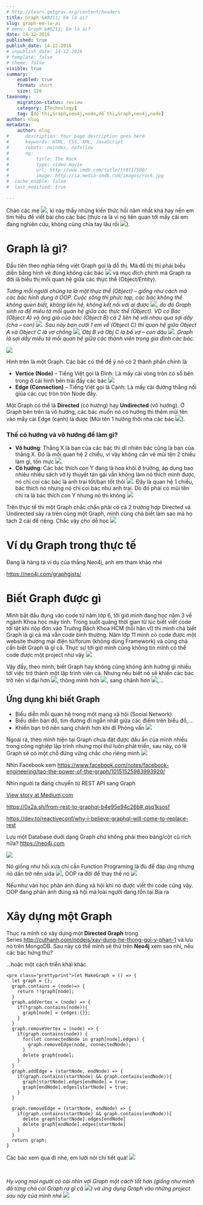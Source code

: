 ```yaml
---
# http://learn.getgrav.org/content/headers
title: Graph &#8211; Em là ai?
slug: graph-em-la-ai
# menu: Graph &#8211; Em là ai?
date: 14-12-2016
published: true
publish_date: 14-12-2016
# unpublish_date: 14-12-2016
# template: false
# theme: false
visible: true
summary:
    enabled: true
    format: short
    size: 128
taxonomy:
    migration-status: review
    category: [Technology]
    tag: [dồ thị,Graph,neo4j,node,dồ thị,Graph,neo4j,node]
author: nlug
metadata:
    author: nlug
#      description: Your page description goes here
#      keywords: HTML, CSS, XML, JavaScript
#      robots: noindex, nofollow
#      og:
#          title: The Rock
#          type: video.movie
#          url: http://www.imdb.com/title/tt0117500/
#          image: http://ia.media-imdb.com/images/rock.jpg
#  cache_enable: false
#  last_modified: true

---
```


Chào các mẹ ![](http://cuthanh.com/wp-content/uploads/lm-easy-emoticons/emoticons-custom/a2b20fedb8f910c6d52ffeb6a30af1b8.png), kì này thấy những kiến thức hồi năm nhất khá hay nền em tìm hiểu để viết bài cho các bác (thực ra là vì nó liên quan tới mấy cái em đang nghiên cứu, không cũng chia tay lâu rồi ![](http://cuthanh.com/wp-content/uploads/lm-easy-emoticons/emoticons-custom/7a77f3bca77f8126d0cb4608460a3a0d.png)).

# Graph là gì?

Đầu tiên theo nghỉa tiếng việt Graph gọi là đồ thị. Mà đồ thị thì phải biểu diễn bằng hình vẽ đúng không các bác ![](http://cuthanh.com/wp-content/uploads/lm-easy-emoticons/emoticons-custom/b5832fef30eaf55643c1756ec601702d.png) và mục đích chính mà Graph ra đời là biểu thị mối quan hệ giữa các thực thể (Object/Entity).

*Tưởng mỗi người chúng ta là một thực thể (Object) – giống như cách mà các bác hình dung ở OOP. Cuộc sống thì phức tạp, các bác không thể không quen biết, không liên hệ, không kết nối với ai được ![](http://cuthanh.com/wp-content/uploads/lm-easy-emoticons/emoticons-custom/1a5e76df614241c5f0257f9bb3d73b19.png), do đó Graph sinh ra để miêu tả mối quan hệ giữa các thực thể (Object). VD có Bác (Object A) và ông già của bác (Object B) cả 2 liên hệ với nhau qua sợi dây (cha – con) ![](http://cuthanh.com/wp-content/uploads/lm-easy-emoticons/emoticons-custom/b5832fef30eaf55643c1756ec601702d.png). Sau này bạn cưới 1 em về (Object C) thì quan hệ giữa Object A và Object C là vợ chồng ![](http://cuthanh.com/wp-content/uploads/lm-easy-emoticons/emoticons-custom/9ea612b30dc12f06939a01c96f151dc3.png), Obj B và Obj C là bố vợ – con dâu ![](http://cuthanh.com/wp-content/uploads/lm-easy-emoticons/emoticons-custom/1806c3404f8f66e0435009954ee1379e.png). Graph là sợi dây miêu tả mối quan hệ giữa các thành viên trong gia đình các bác.*

![](http://cuthanh.com/wp-content/uploads/2016/12/graph.png)

Hình trên là một Graph. Các bác có thể để ý nó có 2 thành phần chính là

- **Vertice (Node)** – Tiếng Việt gọi là Đỉnh: Là mấy cái vòng tròn có số bên trong ở cái hình bên trái đấy các bác ![](http://cuthanh.com/wp-content/uploads/lm-easy-emoticons/emoticons-custom/a2b20fedb8f910c6d52ffeb6a30af1b8.png)
- **Edge (Connection)** – Tiếng Việt gọi là Cạnh: Là mấy cái đường thẳng nối giũa các cục tròn tròn Node đấy.

Một Graph có thể là **Directed** (có hướng) hay **Undirected** (vô hướng). Ở Graph bên trên là vô hướng, các bác muốn nó có hướng thì thêm mũi tên vào mấy cái Edge (cạnh) là được (Mũi tên 1 hướng thôi nha các bác ![](http://cuthanh.com/wp-content/uploads/lm-easy-emoticons/emoticons-custom/d3499e4f2e48782da8f765fb4ad538c2.png)).

### Thế có hướng và vô hướng để làm gì?

- **Vô hướng**: Thằng X là bạn của các bác thì dĩ nhiên bác cũng là bạn của thằng X. Đó là mối quan hệ 2 chiều, vì vậy không cần vẽ mũi tên 2 chiều làm gì, tốn mực ![](http://cuthanh.com/wp-content/uploads/lm-easy-emoticons/emoticons-custom/1a5e76df614241c5f0257f9bb3d73b19.png).
- **Có hướng**: Các bác thích con Y đang là hoa khôi ở trường, áp dụng bao nhiêu nhiêu sách vở lý thuyết tán gái vẫn không làm nó thích mình được, nó chỉ coi các bác là anh trai tốt/bạn tốt thôi ![](http://cuthanh.com/wp-content/uploads/lm-easy-emoticons/emoticons-custom/080861c0c12b3c87e3cb77a2d91754b8.png). Đây là quan hệ 1 chiều, bác thích nó nhưng nó chỉ coi bác như anh trai. Do đó phải có mũi tên chỉ ra là bác thích con Y nhưng nó thì không ![](http://cuthanh.com/wp-content/uploads/lm-easy-emoticons/emoticons-custom/78903d5af243d9b72ea6bfe3446fcee9.png)

Trên thực tể thì một Graph chắc chắn phải có cả 2 trường hợp Directed và Undirected sảy ra trên cũng một Graph, mình cũng chả biết làm sao mà họ tách 2 cái để riêng. Chắc vậy cho dễ học ![](http://cuthanh.com/wp-content/uploads/lm-easy-emoticons/emoticons-custom/1a5e76df614241c5f0257f9bb3d73b19.png)

# Ví dụ Graph trong thực tế

Đang là hàng tá ví dụ của thằng Neo4j, anh em tham khảo nhé

<https://neo4j.com/graphgists/>

# Biết Graph được gì

Mình bắt đầu đụng vào code từ năm lớp 6, tới giờ mình đang học năm 3 về ngành Khoa học máy tính. Trong suốt quãng thời gian từ lúc biết viết code tới tật khi nộp đơn vào Truờng Bách Khoa HCM (hối hận vl) thì mình chả biết Graph là gì cả mà vẫn code bình thường. Năm lớp 11 mình có code được một website thương mại điện tử/forum (không dùng Framework) và cũng chả cần biết Graph là gì cả. Thực sự tới giờ mình cũng không tin mình có thể code được một project như vậy ![](http://cuthanh.com/wp-content/uploads/lm-easy-emoticons/emoticons-custom/f7b14908d90b912b3fe5d7fa726df847.png)

Vậy đấy, theo mình, biết Graph hay không cũng không ảnh hưởng gì nhiều tới việc trở thành một lập trình viên cả. Nhưng nếu biết nó sẽ khiến các bác trở nên vĩ đại hơn ![](http://cuthanh.com/wp-content/uploads/lm-easy-emoticons/emoticons-custom/ab0f23d06fc786b40bb95a014604743f.png), thông minh hơn ![](http://cuthanh.com/wp-content/uploads/lm-easy-emoticons/emoticons-custom/111e40af5c869c33eec3a6a746831cbc.png), sang chảnh hơn ![](http://cuthanh.com/wp-content/uploads/lm-easy-emoticons/emoticons-custom/aeabbb614c88c9f1e09869596f736441.png),…

## Ứng dụng khi biết Graph

- Biểu diễn mỗi quan hệ trong một mạng xã hội (Social Network)
- Biểu diễn bản đổ, tìm đường đi ngắn nhất giữa các điểm trên biểu đồ,…
- Khiến bạn trở nên sang chảnh hơn khi đi Phỏng vấn ![](http://cuthanh.com/wp-content/uploads/lm-easy-emoticons/emoticons-custom/e773a3d2ab3e30301da6f0ecd8153a76.png)

Ngoài ra, theo mình hiện tại Graph chưa đặt được dấu ấn của mình nhiều trong công nghiệp lập trình nhưng mọi thứ luôn phát triển, sau này, có lẽ Graph sẽ có một chỗ đứng vững chắc cho riêng mình ![](http://cuthanh.com/wp-content/uploads/lm-easy-emoticons/emoticons-custom/111e40af5c869c33eec3a6a746831cbc.png)

Nhìn Facebook xem <https://www.facebook.com/notes/facebook-engineering/tao-the-power-of-the-graph/10151525983993920/>

Nhìn nguời ta đang chuyển từ REST API sang Graph

[View story at Medium.com](https://medium.com/chute-engineering/graphql-in-the-age-of-rest-apis-b10f2bf09bba#.emvrjg5zx)

https://0x2a.sh/from-rest-to-graphql-b4e95e94c26b#.qsq1ksosf

<https://dev.to/reactiveconf/why-i-believe-graphql-will-come-to-replace-rest>

Lưu một Database duới dạng Graph chứ không phải theo bảng/cột cũ rích nữa? <https://neo4j.com>

![](http://cuthanh.com/wp-content/uploads/2016/12/Screen-Shot-2016-12-14-at-6.28.02-PM-1024x312.png)

Nó giống như hồi xưa chỉ cần Function Programing là đủ để đáp ứng nhưng nó dần trở nên sida ![](http://cuthanh.com/wp-content/uploads/lm-easy-emoticons/emoticons-custom/08c695086534a2344954042d153ad8fd.png), OOP ra đời để thay thế nó ![](http://cuthanh.com/wp-content/uploads/lm-easy-emoticons/emoticons-custom/ab0f23d06fc786b40bb95a014604743f.png)

Nếu như văn học phản ánh đúng xã hội khi nó được viết thì code cũng vậy. OOP đang phản ánh đúng xã hội mà loài người đang tồn tại.Bịa ra



# Xây dựng một Graph

Thực ra mình có xây dựng một **Directed Graph** trong Series <http://cuthanh.com/nodejs/xay-dung-he-thong-goi-y-phan-1> và lưu nó trên MongoDB. Sau này có thể mình sẽ thử trên **Neo4j** xem sao nhỉ, nếu các bác hứng thú?

…hoặc một cách triển khai khác

 
    <pre class="prettyprint">let MakeGraph = () => { 
      let graph = {};
      graph.contains = (node)=> {
        return !!graph[node];
      }
      graph.addVertex = (node) => {  
        if(!graph.contains(node)){
          graph[node] = {edges:{}};
        }
      }
      graph.removeVertex = (node) => {
        if(graph.contains(node)) {
          for(let connectedNode in graph[node].edges) {
            graph.removeEdge(node, connectedNode);
          }
          delete graph[node];
        }
      }
      graph.addEdge = (startNode, endNode) => {
        if(graph.contains(startNode) && graph.contains(endNode)){
          graph[startNode].edges[endNode] = true;
          graph[endNode].edges[startNode] = true;
        }
      }
      
      graph.removeEdge = (startNode, endNode) => {
        if(graph.contains(startNode) && graph.contains(endNode)){
          delete graph[startNode].edges[endNode]
          delete graph[endNode].edges[startNode]
        }
      }
      return graph;
    }

Các bác xem qua đi nhé, em lười nói chi tiết quá! ![](http://cuthanh.com/wp-content/uploads/lm-easy-emoticons/emoticons-custom/1a5e76df614241c5f0257f9bb3d73b19.png)

 

*Hy vọng mọi người có cái nhìn với Graph một cách tốt hơn (giống như mình đã từng chả coi Graph ra gì cả ![](http://cuthanh.com/wp-content/uploads/lm-easy-emoticons/emoticons-custom/78903d5af243d9b72ea6bfe3446fcee9.png)) và ứng dụng Graph vào những project sau này của mình nhé ![](http://cuthanh.com/wp-content/uploads/lm-easy-emoticons/emoticons-custom/4496791ae48b92a081a170ec56c63f89.png)*

 